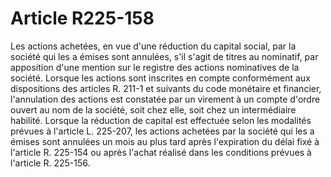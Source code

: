 # Article R225-158

Les actions achetées, en vue d'une réduction du capital social, par la société qui les a émises sont annulées, s'il s'agit de titres au nominatif, par apposition d'une mention sur le registre des actions nominatives de la société.   Lorsque les actions sont inscrites en compte conformément aux dispositions des articles R. 211-1 et suivants du code monétaire et financier, l'annulation des actions est constatée par un virement à un compte d'ordre ouvert au nom de la société, soit chez elle, soit chez un intermédiaire habilité.   Lorsque la réduction de capital est effectuée selon les modalités prévues à l'article L. 225-207, les actions achetées par la société qui les a émises sont annulées un mois au plus tard après l'expiration du délai fixé à l'article R. 225-154 ou après l'achat réalisé dans les conditions prévues à l'article R. 225-156.